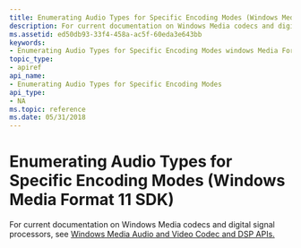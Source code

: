 ```yaml
---
title: Enumerating Audio Types for Specific Encoding Modes (Windows Media Format 11 SDK)
description: For current documentation on Windows Media codecs and digital signal processors, see Windows Media Audio and Video Codec and DSP APIs. | Enumerating Audio Types for Specific Encoding Modes (Windows Media Format 11 SDK)
ms.assetid: ed50db93-33f4-458a-ac5f-60eda3e643bb
keywords:
- Enumerating Audio Types for Specific Encoding Modes windows Media Format
topic_type:
- apiref
api_name:
- Enumerating Audio Types for Specific Encoding Modes
api_type:
- NA
ms.topic: reference
ms.date: 05/31/2018
---
```


# Enumerating Audio Types for Specific Encoding Modes (Windows Media Format 11 SDK)

For current documentation on Windows Media codecs and digital signal processors, see [Windows Media Audio and Video Codec and DSP APIs.](/previous-versions//dd464626(v=vs.85))

 

 

